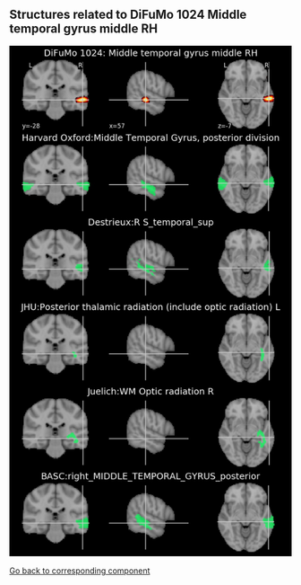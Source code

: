 


## Structures related to DiFuMo 1024 Middle temporal gyrus middle RH

![474](474.jpg "Structures related to DiFuMo 1024 Middle temporal gyrus middle RH")

[Go back to corresponding component](https://parietal-inria.github.io/DiFuMo/1024/html/474.html)